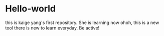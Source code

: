 # Hello-world
this is kaige yang's first repository. She is learning now
ohoh, this is a new tool
there is new to learn everyday. Be active!

